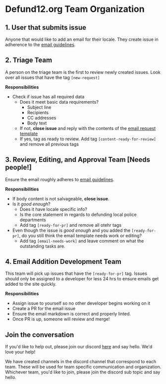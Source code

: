 # Defund12.org Team Organization

## 1. User that submits issue

Anyone that would like to add an email for their locale. They create issue in adherence to the [email guidelines](https://github.com/teddywilson/defund12.org/blob/gh-pages/EMAIL_TEMPLATE_STYLE_GUIDE.md).

## 2. Triage Team

A person on the triage team is the first to review newly created issues. Look over all issues that have the tag `[new-request]`

**Responsibilities**

- Check if issue has all required data
  - Does it meet basic data requirements?
    - Subject line
    - Recipients
    - CC addresses
    - Body text
  - If not, **close issue** and reply with the contents of the [email request template](https://github.com/teddywilson/defund12.org/blob/gh-pages/.github/ISSUE_TEMPLATE/EMAIL_REQUEST.md)
  - If yes, tag as ready to review. Add tag `[content-ready-for-review]` and remove all previous tags

## 3. Review, Editing, and Approval Team [Needs people!]

Ensure the email roughly adheres to [email guidelines](https://github.com/teddywilson/defund12.org/blob/gh-pages/EMAIL_TEMPLATE_STYLE_GUIDE.md).

**Responsibilities**

- If body content is not salvageable, **close issue**.
- Is it _good enough_?
  - Does it have locale specific info?
  - Is the core statement in regards to defunding local police departments
  - Add tag `[ready-for-pr]` and remove all otehr tags
- Even though the issue is _good enough_ and you added the `[ready-for-pr]`, do you still think the email template needs work or editing?
  - Add tag `[email-needs-work]` and leave comment on what the outstanding tasks are.

## 4. Email Addition Development Team

This team will pick up issues that have the `[ready-for-pr]` tag. Issues should only be assigned to a developer for less 24 hrs to ensure emails get added to the site quickly.

**Responsibilities**

- Assign issue to yourself so no other developer begins working on it
- Create a PR for the email issue
- Ensure the email markdown is correct and properly linted.
- Once PR is up, someone will review and merge!

## Join the conversation

If you'd like to help out, please join our discord [here](https://discord.gg/YMxndzd) and say hello. We'd love your help!

We have created channels in the discord channel that correspond to each team. These will be used for team specific communication and organization. Whichever team, you'd like to join, please join the discord sub topic and say hello.
